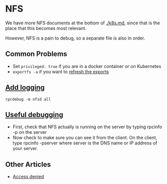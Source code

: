 # NFS

We have more NFS documents at the bottom of [./k8s.md](./k8s.md), since that is
the place that this becomes most relevant. 

However, NFS is a pain to debug, so a separate file is also in order.

## Common Problems

- Set `privileged: true` if you are in a docker container or on Kubernetes
- `exportfs -a` if you want to [refresh the exports](https://unix.stackexchange.com/questions/106122/mount-nfs-access-denied-by-server-while-mounting-on-ubuntu-machines)


## [Add logging](https://kerneltalks.com/config/nfs-logs-in-linux/)

```
rpcdebug -m nfsd all
```

## [Useful debugging](http://nfs.sourceforge.net/nfs-howto/ar01s07.html)

- First, check that NFS actually is running on the server by typing rpcinfo -p
  on the server
- Now check to make sure you can see it from the client. On the client, type
  rpcinfo -pserver where server is the DNS name or IP address of your server.


## Other Articles

- [Access denied](https://www.centos.org/forums/viewtopic.php?t=56673)
